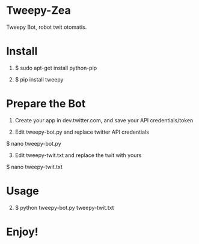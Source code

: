 Tweepy-Zea
==========

Tweepy Bot, robot twit otomatis.


# Install

1. $ sudo apt-get install python-pip

2. $ pip install tweepy


# Prepare the Bot

1. Create your app in dev.twitter.com, and save your API credentials/token


2. Edit tweepy-bot.py and replace twitter API credentials

$ nano tweepy-bot.py


3. Edit tweepy-twit.txt and replace the twit with yours

$ nano tweepy-twit.txt


# Usage

2. $ python tweepy-bot.py tweepy-twit.txt


# Enjoy!
